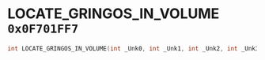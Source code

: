 # LOCATE_GRINGOS_IN_VOLUME `0x0F701FF7`

```cpp
int LOCATE_GRINGOS_IN_VOLUME(int _Unk0, int _Unk1, int _Unk2, int _Unk3);
```